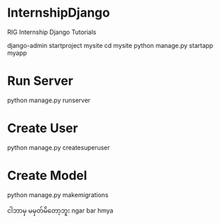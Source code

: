 # InternshipDjango
RIG Internship Django Tutorials

django-admin startproject mysite
cd mysite
python manage.py startapp myapp

# Run Server
python manage.py runserver

# Create User
python manage.py createsuperuser

# Create Model
python manage.py makemigrations

ငါဘာမှ မမှတ်မိတော့ဘူး
ngar bar hmya 